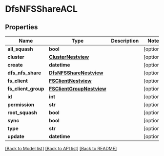 # DfsNFSShareACL

## Properties
Name | Type | Description | Notes
------------ | ------------- | ------------- | -------------
**all_squash** | **bool** |  | [optional] 
**cluster** | [**ClusterNestview**](ClusterNestview.md) |  | [optional] 
**create** | **datetime** |  | [optional] 
**dfs_nfs_share** | [**DfsNFSShareNestview**](DfsNFSShareNestview.md) |  | [optional] 
**fs_client** | [**FSClientNestview**](FSClientNestview.md) |  | [optional] 
**fs_client_group** | [**FSClientGroupNestview**](FSClientGroupNestview.md) |  | [optional] 
**id** | **int** |  | [optional] 
**permission** | **str** |  | [optional] 
**root_squash** | **bool** |  | [optional] 
**sync** | **bool** |  | [optional] 
**type** | **str** |  | [optional] 
**update** | **datetime** |  | [optional] 

[[Back to Model list]](../README.md#documentation-for-models) [[Back to API list]](../README.md#documentation-for-api-endpoints) [[Back to README]](../README.md)



